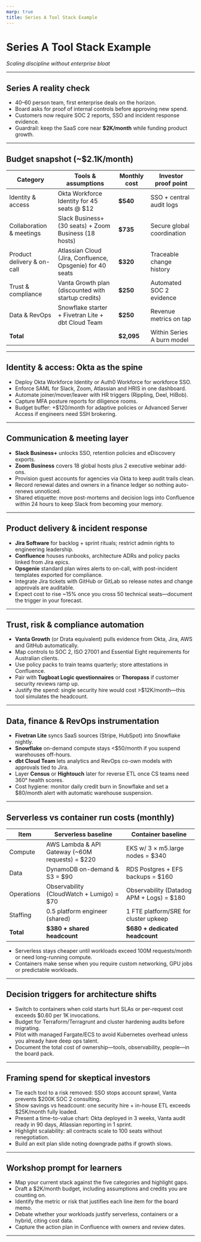 ```yaml
---
marp: true
title: Series A Tool Stack Example
---
```


# Series A Tool Stack Example
*Scaling discipline without enterprise bloat*

---

## Series A reality check
- 40–60 person team, first enterprise deals on the horizon.
- Board asks for proof of internal controls before approving new spend.
- Customers now require SOC 2 reports, SSO and incident response evidence.
- Guardrail: keep the SaaS core near **$2K/month** while funding product growth.

---

## Budget snapshot (~$2.1K/month)
| Category | Tools & assumptions | Monthly cost | Investor proof point |
| --- | --- | --- | --- |
| Identity & access | Okta Workforce Identity for 45 seats @ $12 | **$540** | SSO + central audit logs |
| Collaboration & meetings | Slack Business+ (30 seats) + Zoom Business (18 hosts) | **$735** | Secure global coordination |
| Product delivery & on-call | Atlassian Cloud (Jira, Confluence, Opsgenie) for 40 seats | **$320** | Traceable change history |
| Trust & compliance | Vanta Growth plan (discounted with startup credits) | **$250** | Automated SOC 2 evidence |
| Data & RevOps | Snowflake starter + Fivetran Lite + dbt Cloud Team | **$250** | Revenue metrics on tap |
| **Total** | | **$2,095** | Within Series A burn model |

---

## Identity & access: Okta as the spine
- Deploy Okta Workforce Identity or Auth0 Workforce for workforce SSO.
- Enforce SAML for Slack, Zoom, Atlassian and HRIS in one dashboard.
- Automate joiner/mover/leaver with HR triggers (Rippling, Deel, HiBob).
- Capture MFA posture reports for diligence rooms.
- Budget buffer: +$120/month for adaptive policies or Advanced Server Access if engineers need SSH brokering.

---

## Communication & meeting layer
- **Slack Business+** unlocks SSO, retention policies and eDiscovery exports.
- **Zoom Business** covers 18 global hosts plus 2 executive webinar add-ons.
- Provision guest accounts for agencies via Okta to keep audit trails clean.
- Record renewal dates and owners in a finance ledger so nothing auto-renews unnoticed.
- Shared etiquette: move post-mortems and decision logs into Confluence within 24 hours to keep Slack from becoming your memory.

---

## Product delivery & incident response
- **Jira Software** for backlog + sprint rituals; restrict admin rights to engineering leadership.
- **Confluence** houses runbooks, architecture ADRs and policy packs linked from Jira epics.
- **Opsgenie** standard plan wires alerts to on-call, with post-incident templates exported for compliance.
- Integrate Jira tickets with GitHub or GitLab so release notes and change approvals are auditable.
- Expect cost to rise ~15% once you cross 50 technical seats—document the trigger in your forecast.

---

## Trust, risk & compliance automation
- **Vanta Growth** (or Drata equivalent) pulls evidence from Okta, Jira, AWS and GitHub automatically.
- Map controls to SOC 2, ISO 27001 and Essential Eight requirements for Australian clients.
- Use policy packs to train teams quarterly; store attestations in Confluence.
- Pair with **Tugboat Logic questionnaires** or **Thoropass** if customer security reviews ramp up.
- Justify the spend: single security hire would cost >$12K/month—this tool simulates the headcount.

---

## Data, finance & RevOps instrumentation
- **Fivetran Lite** syncs SaaS sources (Stripe, HubSpot) into Snowflake nightly.
- **Snowflake** on-demand compute stays <$50/month if you suspend warehouses off-hours.
- **dbt Cloud Team** lets analytics and RevOps co-own models with approvals tied to Jira.
- Layer **Census** or **Hightouch** later for reverse ETL once CS teams need 360° health scores.
- Cost hygiene: monitor daily credit burn in Snowflake and set a $80/month alert with automatic warehouse suspension.

---

## Serverless vs container run costs (monthly)
| Item | Serverless baseline | Container baseline |
| --- | --- | --- |
| Compute | AWS Lambda & API Gateway (~60M requests) = $220 | EKS w/ 3 × m5.large nodes = $340 |
| Data | DynamoDB on-demand & S3 = $90 | RDS Postgres + EFS backups = $160 |
| Operations | Observability (CloudWatch + Lumigo) = $70 | Observability (Datadog APM + Logs) = $180 |
| Staffing | 0.5 platform engineer (shared) | 1 FTE platform/SRE for cluster upkeep |
| **Total** | **$380 + shared headcount** | **$680 + dedicated headcount** |
- Serverless stays cheaper until workloads exceed 100M requests/month or need long-running compute.
- Containers make sense when you require custom networking, GPU jobs or predictable workloads.

---

## Decision triggers for architecture shifts
- Switch to containers when cold starts hurt SLAs or per-request cost exceeds $0.60 per 1K invocations.
- Budget for Terraform/Terragrunt and cluster hardening audits before migrating.
- Pilot with managed Fargate/ECS to avoid Kubernetes overhead unless you already have deep ops talent.
- Document the total cost of ownership—tools, observability, people—in the board pack.

---

## Framing spend for skeptical investors
- Tie each tool to a risk removed: SSO stops account sprawl, Vanta prevents $200K SOC 2 consulting.
- Show savings vs headcount: one security hire + in-house ETL exceeds $25K/month fully loaded.
- Present a time-to-value chart: Okta deployed in 3 weeks, Vanta audit ready in 90 days, Atlassian reporting in 1 sprint.
- Highlight scalability: all contracts scale to 100 seats without renegotiation.
- Build an exit plan slide noting downgrade paths if growth slows.

---

## Workshop prompt for learners
- Map your current stack against the five categories and highlight gaps.
- Draft a $2K/month budget, including assumptions and credits you are counting on.
- Identify the metric or risk that justifies each line item for the board memo.
- Debate whether your workloads justify serverless, containers or a hybrid, citing cost data.
- Capture the action plan in Confluence with owners and review dates.

---
